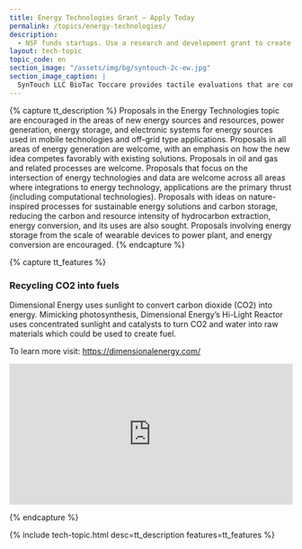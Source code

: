 ```yaml
---
title: Energy Technologies Grant – Apply Today
permalink: /topics/energy-technologies/
description: 
  - NSF funds startups. Use a research and development grant to create energy technologies.
layout: tech-topic
topic_code: en
section_image: "/assets/img/bg/syntouch-2c-ew.jpg"
section_image_caption: |
  SynTouch LLC BioTac Toccare provides tactile evaluations that are consistent, quantifiable, and reflective of human perceptions.
---
```

{% capture tt_description %}
Proposals in the Energy Technologies topic are encouraged in the areas of new energy sources and resources, power generation, energy storage, and electronic systems for energy sources used in mobile technologies and off-grid type applications. Proposals in all areas of energy generation are welcome, with an emphasis on how the new idea competes favorably with existing solutions. Proposals in oil and gas and related processes are welcome. Proposals that focus on the intersection of energy technologies and data are welcome across all areas where integrations to energy technology, applications are the primary thrust (including computational technologies). Proposals with ideas on nature-inspired processes for sustainable energy solutions and carbon storage, reducing the carbon and resource intensity of hydrocarbon extraction, energy conversion, and its uses are also sought. Proposals involving energy storage from the scale of wearable devices to power plant, and energy conversion are encouraged.
{% endcapture %}

{% capture tt_features %}
<div class="usa-section usa-content usa-grid">
  <div class="image-video">
    <div class="usa-width-one-half">
      <h3>Recycling CO2 into fuels</h3>
      <p>Dimensional Energy uses sunlight to convert carbon dioxide (CO2) into energy. Mimicking photosynthesis, Dimensional Energy’s Hi-Light Reactor uses concentrated sunlight and catalysts to turn CO2 and water into raw materials which could be used to create fuel.</p>
      <p>To learn more visit: <a href="https://dimensionalenergy.com/">https://dimensionalenergy.com/</a></p>
    </div>
    <div class="usa-width-one-half">
      <iframe sandbox="allow-same-origin allow-scripts" title="Dimensional Energy" width="100%" height="250" src="https://www.youtube.com/embed/SlVRqx6w3rQ?modestbranding=1&showinfo=0&fs=1" frameborder="0" allowfullscreen=""></iframe>
    </div>
  </div>
</div>

{% endcapture %}

{% include tech-topic.html desc=tt_description features=tt_features %}
